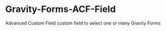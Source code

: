 Gravity-Forms-ACF-Field
=======================

Advanced Custom Field custom field to select one or many Gravity Forms